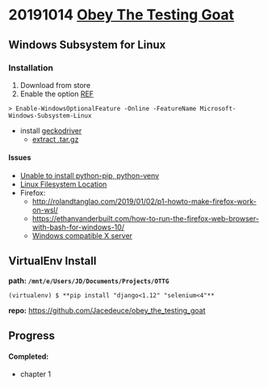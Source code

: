 # 20191014 [Obey The Testing Goat](http://www.obeythetestinggoat.com/pages/book.html)

## Windows Subsystem for Linux
### Installation
1. Download from store
2. Enable the option [REF](https://docs.microsoft.com/en-us/windows/wsl/install-win10?redirectedfrom=MSDN)
```
> Enable-WindowsOptionalFeature -Online -FeatureName Microsoft-Windows-Subsystem-Linux
```
* install [geckodriver](https://github.com/mozilla/geckodriver/releases/tag/v0.26.0)
	* [extract .tar.gz](https://www.interserver.net/tips/kb/extract-tar-gz-files-using-linux-command-line/)
#### Issues
* [Unable to install python-pip, python-venv](https://askubuntu.com/questions/1061486/unable-to-locate-package-python-pip-when-trying-to-install-from-fresh-18-04-in)
* [Linux Filesystem Location](https://www.howtogeek.com/261383/how-to-access-your-ubuntu-bash-files-in-windows-and-your-windows-system-drive-in-bash/)
* Firefox:
	* http://rolandtanglao.com/2019/01/02/p1-howto-make-firefox-work-on-wsl/
	* https://ethanvanderbuilt.com/how-to-run-the-firefox-web-browser-with-bash-for-windows-10/
	* [Windows compatible X server](https://sourceforge.net/projects/xming/files/latest/download)

## VirtualEnv Install
**path: `/mnt/e/Users/JD/Documents/Projects/OTTG`**
```
(virtualenv) $ **pip install "django<1.12" "selenium<4"**
```
**repo:** https://github.com/Jacedeuce/obey_the_testing_goat

## Progress
#### Completed:
* chapter 1
<!--stackedit_data:
eyJoaXN0b3J5IjpbLTkyNjE4OTQ5NCwxMTY3NDg1MTkwLDcyMT
AwOTUzLDE3NDgyNDYyNzJdfQ==
-->